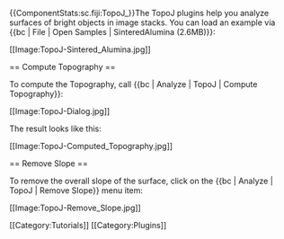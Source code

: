 {{ComponentStats:sc.fiji:TopoJ_}}The TopoJ plugins help you analyze surfaces of bright objects in image stacks. You can load an example via {{bc | File | Open Samples | SinteredAlumina (2.6MB)}}:

[[Image:TopoJ-Sintered_Alumina.jpg]]

== Compute Topography ==

To compute the Topography, call {{bc | Analyze | TopoJ | Compute Topography}}:

[[Image:TopoJ-Dialog.jpg]]

The result looks like this:

[[Image:TopoJ-Computed_Topography.jpg]]

== Remove Slope ==

To remove the overall slope of the surface, click on the {{bc | Analyze | TopoJ | Remove Slope}} menu item:

[[Image:TopoJ-Remove_Slope.jpg]]

[[Category:Tutorials]]
[[Category:Plugins]]
